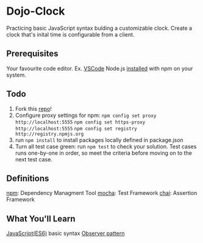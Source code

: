 # Dojo-Clock

Practicing basic JavaScript syntax bulding a customizable clock. Create a clock that's inital time is configurable from a client.

## Prerequisites

Your favourite code editor. Ex. [VSCode](https://code.visualstudio.com/)
Node.js [installed](https://www.npmjs.com/get-npm?utm_source=house&utm_medium=homepage&utm_campaign=free%20orgs&utm_term=Install%20npm) with npm on your system.

## Todo

1. Fork this [repo](https://github.com/xasdx/dojo-clock)!
2. Configure proxy settings for npm: 
		`npm config set proxy http://localhost:5555`
		`npm config set https-proxy http://localhost:5555`
		`npm config set registry http://registry.npmjs.org`
3. run `npm install` to install packages locally defined in package.json
5. Turn all test case green: run `npm test` to check your solution. Test cases runs one-by-one in order, so meet the criteria before moving on to the next test case.

## Definitions

[npm](https://docs.npmjs.com/getting-started/what-is-npm): Dependency Managment Tool
[mocha](https://mochajs.org/): Test Framework
[chai](https://www.npmjs.com/package/chai): Assertion Framework

## What You'll Learn

[JavaScript(ES6)](https://www.toptal.com/javascript/javascript-es6-cheat-sheet) basic syntax
[Observer pattern](https://scotch.io/bar-talk/4-javascript-design-patterns-you-should-know#toc-observer-design-pattern)